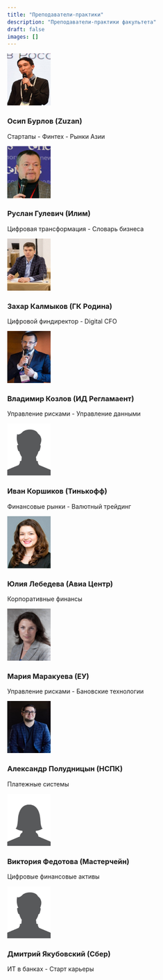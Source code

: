 ```yaml
---
title: "Преподаватели-практики"
description: "Преподаватели-практики факультета"
draft: false
images: []
---
```


<img src="/content/ru/teachers/pictures/Osip_Burlov.jpeg" width="100" height="120" alt="Осип Бурлов" class="border-0 rounded-circle float-left mr-3 pt-2">

### Осип Бурлов (Zuzan)
Стартапы - Финтех - Рынки Азии

<img src="/content/ru/teachers/pictures/Ruslan_Gulevich.jpg" width="100" height="120" alt="Руслан Гулевич" class="border-0 rounded-circle float-left mr-3 pt-2">

### Руслан Гулевич (Илим)
Цифровая трансформация - Словарь бизнеса

<img src="/content/ru/teachers/pictures/Zakhar_Kalmykov.jpg" width="100" height="120" alt="Захар Калмыков" class="border-0 rounded-circle float-left mr-3 pt-2">

### Захар Калмыков (ГК Родина)
Цифровой финдиректор - Digital CFO  

<img src="/content/ru/teachers/pictures/Vladimir_Kozlov.jpg" width="100" height="120" alt="Владимир Козлов" class="border-0 rounded-circle float-left mr-3 pt-2">

### Владимир Козлов (ИД Регламаент)
Управление рисками - Управление данными

<img src="/content/ru/teachers/pictures/male_profile_picture.jpg" width="100" height="120" alt="Иван Коршиков" class="border-0 rounded-circle float-left mr-3 pt-2">

### Иван Коршиков (Тинькофф)
Финансовые рынки - Валютный трейдинг

<img src="/content/ru/teachers/pictures/Julia_Lebedeva.jpg" width="100" height="120" alt="Юлия Лебедева" class="border-0 rounded-circle float-left mr-3 pt-2">

### Юлия Лебедева (Авиа Центр)
Корпоративные финансы

<img src="/content/ru/teachers/pictures/Maria_Marakueva.jpg" width="100" height="120" alt="Мария Маракуева" class="border-0 rounded-circle float-left mr-3 pt-2">

### Мария Маракуева (ЕУ)
Управление рисками - Бановские технологии

<img src="/content/ru/teachers/pictures/Alexander_Poludnitsyn.jpg" width="100" height="120" alt="Александр Полудницын" class="border-0 rounded-circle float-left mr-3 pt-2">

### Александр Полудницын (НСПК)
Платежные системы

<img src="/content/ru/teachers/pictures/female_profile_picture.jpg" width="100" height="120" alt="Виктория Федотова" class="border-0 rounded-circle float-left mr-3 pt-2">

### Виктория Федотова (Мастерчейн)
Цифровые финансовые активы

<img src="/content/ru/teachers/pictures/male_profile_picture.jpg" width="100" height="120" alt="Дмитрий Якубовский" class="border-0 rounded-circle float-left mr-3 pt-2">

### Дмитрий Якубовский (Сбер)
ИТ в банках - Старт карьеры
